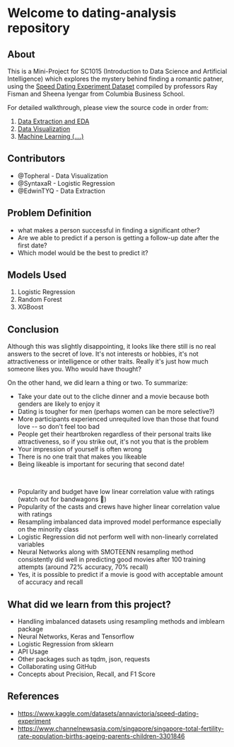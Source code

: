 # Welcome to dating-analysis repository

## About
This is a Mini-Project for SC1015 (Introduction to Data Science and Artificial Intelligence) which explores the mystery behind finding a romantic patner, using the [Speed Dating Experiment Dataset](https://www.kaggle.com/datasets/annavictoria/speed-dating-experiment) compiled by professors Ray Fisman and Sheena Iyengar from Columbia Business School.
<br>

For detailed walkthrough, please view the source code in order from:


1. [Data Extraction and EDA](https://github.com/Topheral/Dating-analysis/blob/main/Data%20Extraction%20and%20EDA.ipynb)
2. [Data Visualization](https://github.com/Topheral/Dating-analysis/blob/main/Data%20Visualisation.ipynb)
3. [Machine Learning (....) ](https://github.com/Topheral/Dating-analysis/blob/main/Machine_Learning.ipynb)

  
## Contributors

- @Topheral - Data Visualization
- @SyntaxaR - Logistic Regression
- @EdwinTYQ - Data Extraction

## Problem Definition

- what makes a person successful in finding a significant other?
- Are we able to predict if a person is getting a follow-up date after the first date?
- Which model would be the best to predict it?

## Models Used

1. Logistic Regression
2. Random Forest
3. XGBoost

## Conclusion

Although this was slightly disappointing, it looks like there still is no real answers to the secret of love. It's not interests or hobbies, it's not attractiveness or intelligence or other traits. Really it's just how much someone likes you. Who would have thought?

On the other hand, we did learn a thing or two. To summarize:

- Take your date out to the cliche dinner and a movie because both genders are likely to enjoy it
- Dating is tougher for men (perhaps women can be more selective?)
- More participants experienced unrequited love than those that found love -- so don't feel too bad
- People get their heartbroken regardless of their personal traits like attractiveness, so if you strike out, it's not you that is the problem
- Your impression of yourself is often wrong
- There is no one trait that makes you likeable
- Being likeable is important for securing that second date!
<br>

- Popularity and budget have low linear correlation value with ratings (watch out for bandwagons 🤣)
- Popularity of the casts and crews have higher linear correlation value with ratings
- Resampling imbalanced data improved model performance especially on the minority class
- Logistic Regression did not perform well with non-linearly correlated variables
- Neural Networks along with SMOTEENN resampling method consistently did well in predicting good movies after 100 training attempts (around 72% accuracy, 70% recall)
- Yes, it is possible to predict if a movie is good with acceptable amount of accuracy and recall

## What did we learn from this project?

- Handling imbalanced datasets using resampling methods and imblearn package
- Neural Networks, Keras and Tensorflow
- Logistic Regression from sklearn
- API Usage
- Other packages such as tqdm, json, requests
- Collaborating using GitHub
- Concepts about Precision, Recall, and F1 Score

## References

- <https://www.kaggle.com/datasets/annavictoria/speed-dating-experiment>
- <https://www.channelnewsasia.com/singapore/singapore-total-fertility-rate-population-births-ageing-parents-children-3301846>





